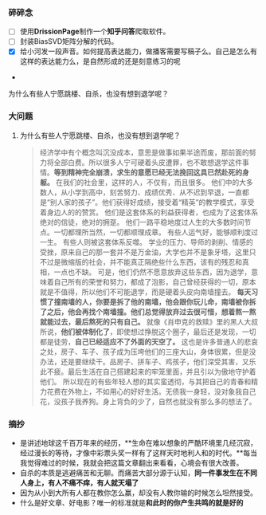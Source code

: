 ### 碎碎念
-  [ ] 使用**DrissionPage**制作一个**知乎问答**爬取软件。
-  [ ] 封装BiasSVD矩阵分解的代码。
-  [x] 给小河发一段声音。如何提高表达能力，做播客需要写稿子么。自己是怎么有这样的表达能力么，是自然形成的还是刻意练习的呢
-  
为什么有些人宁愿跳楼、自杀，也没有想到退学呢？


### 大问题
1. 为什么有些人宁愿跳楼、自杀，也没有想到退学呢？
   >  经济学中有个概念叫沉没成本，意思是做事如果半途而废，那前面的努力将全部白费。所以很多人宁可硬着头皮遭罪，也不敢想退学这件事情。**等到精神完全崩溃，求生的意愿已经无法挽回这具已然赴死的身躯。**
   在我们的社会里，这样的人，不仅有，而且很多。
   他们中的大多数人，从小学到高中，刻苦努力、成绩优秀、从不迟到早退，一直都是“别人家的孩子”。他们获得好成绩，接受着“精英”的教学模式，享受着身边人的的赞赏。
   他们是这套体系的利益获得者，也成为了这套体系绝对的信徒，绝对的拥趸。
   他们一路平稳地度过人生的大多数时间节点。一切都理所当然，一切都顺理成章。
   有些人运气好，能够顺利度过一生。
   有些人则被这套体系反噬。
   学业的压力、导师的剥削、情感的受挫，原来自己的那一套并不是万金油，大学也并不是象牙塔，这里只不过是微缩版的社会，并不能真正隔绝些什么东西，该有的残忍和真相，一点也不缺。
   可是，他们仍然不愿意放弃这些东西，因为退学，意味着自己所有的荣誉和努力，都成了泡影，自己曾经获得的一切，原本就是不值得，所以他们不可能退学，而是硬着头皮向南墙撞去。
   **每天习惯了撞南墙的人，你要是拆了他的南墙，他会跟你玩儿命，南墙被你拆了之后，他会再找个南墙撞。他们总觉得放弃过去很可惜，想着熬一熬就能过去，最后熬死的只有自己。**
   就像《肖申克的救赎》里的黑人大叔所说，**他们被体制化了**，即使想过挣脱这个圈子，最后还是发现，一切都是徒劳，**自己已经适应不了外面的天空了。**
   这也是许多普通人的悲哀之处，房子、车子、孩子成为压垮他们的三座大山，身体很累，但是没办法，还是要继续干。品房子、拼车子、鸡孩子，他们深受其害，又乐此不疲。最后生活在自己搭建起来的牢笼里面，并且引以为傲地守护着他们。
   所以现在的有些年轻人想的其实蛮透彻，与其把自己的青春和精力花费在外物上，不如用心的好好生活。无债我一身轻，没对象我自己花，没孩子我养狗。身上背负的少了，自然也就没有那么多的想法了。



### 摘抄
- 是讲述地球这千百万年来的经历，**生命在难以想象的严酷环境里几经沉寂，经过漫长的等待，才像中彩票头奖一样有了这样天时地利人和的时代。**每当我觉得难过的时候，我就会把这篇文章翻出来看看，心境会有很大改善。
- 自杀的本质是逃避痛苦和无聊。而痛苦大部分源于认知，**同一件事发生在不同人身上，有人不痛不痒，有人就天塌了**
- 因为从小到大所有人都在教你怎么赢，却没有人教你输的时候怎么坦然接受。
- 什么是好文章、好电影？唯一的标准就是**和此时的你产生共鸣的就是好的**